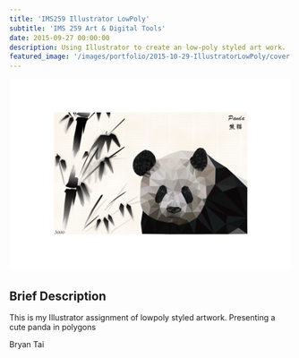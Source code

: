 ```yaml
---
title: 'IMS259 Illustrator LowPoly'
subtitle: 'IMS 259 Art & Digital Tools'
date: 2015-09-27 00:00:00
description: Using Illustrator to create an low-poly styled art work.
featured_image: '/images/portfolio/2015-10-29-IllustratorLowPoly/cover.png'
---
```


![](/images/portfolio/2015-10-29-IllustratorLowPoly/artwork.png)

## Brief Description

This is my Illustrator assignment of lowpoly styled artwork. Presenting a cute panda in polygons 

Bryan Tai                                                                                